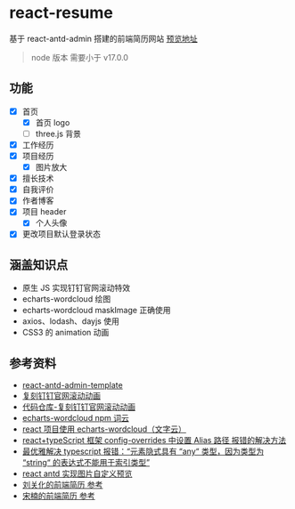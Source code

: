# react-resume

基于 react-antd-admin 搭建的前端简历网站 [预览地址](https://me.gaotianyang.top)

> node 版本 需要小于 v17.0.0

## 功能

- [x] 首页
  - [x] 首页 logo
  - [ ] three.js 背景
- [x] 工作经历
- [x] 项目经历
  - [x] 图片放大
- [x] 擅长技术
- [x] 自我评价
- [x] 作者博客
- [x] 项目 header
  - [x] 个人头像
- [x] 更改项目默认登录状态

## 涵盖知识点

- 原生 JS 实现钉钉官网滚动特效
- echarts-wordcloud 绘图
- echarts-wordcloud maskImage 正确使用
- axios、lodash、dayjs 使用
- CSS3 的 animation 动画

## 参考资料

- [react-antd-admin-template](https://github.com/NLRX-WJC/react-antd-admin-template)
- [复刻钉钉官网滚动动画](https://www.bilibili.com/video/BV12z4y1s7nE/?vd_source=2e6014e07f90a9d8b3424eb1c055a867)
- [代码仓库-复刻钉钉官网滚动动画](https://gitee.com/vary-space/hello-world/tree/12z4y1s7nE)
- [echarts-wordcloud npm 词云](https://www.npmjs.com/package/echarts-wordcloud)
- [react 项目使用 echarts-wordcloud（文字云）](https://www.cnblogs.com/art-poet/p/13936076.html)
- [react+typeScript 框架 config-overrides 中设置 Alias 路径 报错的解决方法](https://blog.csdn.net/Zeng__Yi/article/details/106197891)
- [最优雅解决 typescript 报错：“元素隐式具有 “any“ 类型，因为类型为 “string“ 的表达式不能用于索引类型”](https://blog.csdn.net/m0_47670683/article/details/124025972)
- [react antd 实现图片自定义预览](https://cloud.tencent.com/developer/article/2233289)
- [刘关化的前端简历 参考](https://github.com/liuguanhua/liuguanhua.github.io)
- [宋楠的前端简历 参考](https://github.com/sunniejs/sunniejs.github.io)
